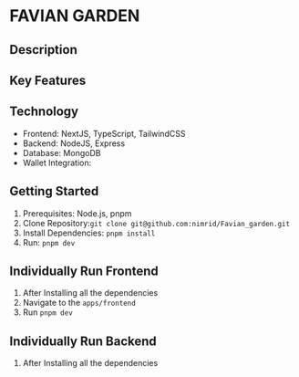# FAVIAN GARDEN

## Description

<!-- Please Update the Project Demo so we have a better understanding what is the all project about -->
<!-- TODO: @(nimrid) -->

## Key Features

## Technology

- Frontend: NextJS, TypeScript, TailwindCSS
- Backend: NodeJS, Express
- Database: MongoDB
- Wallet Integration:

## Getting Started

1. Prerequisites: Node.js, pnpm
2. Clone Repository:`git clone git@github.com:nimrid/Favian_garden.git`
3. Install Dependencies: `pnpm install`
4. Run: `pnpm dev`

## Individually Run Frontend

1. After Installing all the dependencies
2. Navigate to the `apps/frontend`
3. Run `pnpm dev`

## Individually Run Backend

1. After Installing all the dependencies
<!-- 2.TODO: (@VIKRAM) -->
